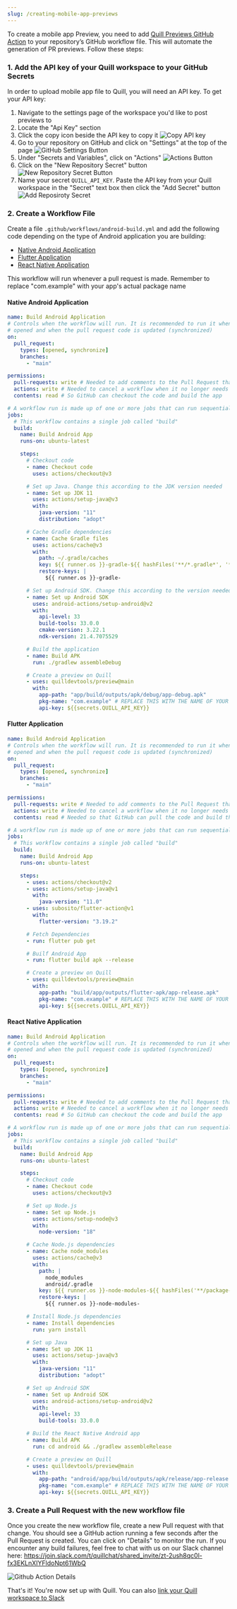 ```yaml
---
slug: /creating-mobile-app-previews
---
```


To create a mobile app Preview, you need to add [Quill Previews GitHub Action](https://github.com/quilldevtools/preview)
to your repository’s GitHub workflow file. This will automate the generation of PR previews. Follow these steps:

### 1. Add the API key of your Quill workspace to your GitHub Secrets

In order to upload mobile app file to Quill, you will need an API key. To get your API key:

1. Navigate to the settings page of the workspace you'd like to post previews to
2. Locate the "Api Key" section
3. Click the copy icon beside the API key to copy it
   ![Copy API key](../../.github/copy-api-key.png)
4. Go to your repository on GitHub and click on "Settings" at the top of the page
   ![GitHub Settings Button](../../.github/github-repo-settings-btn.png)
5. Under "Secrets and Variables", click on "Actions"
   ![Actions Button](../../.github/actions-secrets-button.png)
6. Click on the "New Repository Secret" button
   ![New Repository Secret Button](../../.github/new-repository-secret.png)
7. Name your secret `QUILL_API_KEY`. Paste the API key from your Quill workspace in the "Secret" text box then click
   the "Add Secret" button
   ![Add Reposiroty Secret](../../.github/add-secret.png)

### 2. Create a Workflow File

Create a file `.github/workflows/android-build.yml` and add the following code depending on the type of Android
application you are building:

- [Native Android Application](#native-android-application)
- [Flutter Application](#flutter-application)
- [React Native Application](#react-native-application)

This workflow will run whenever a pull request is made. Remember to replace "com.example"
with your app's actual package name

#### Native Android Application

```yaml
name: Build Android Application
# Controls when the workflow will run. It is recommended to run it when a pull request is
# opened and when the pull request code is updated (synchronized)
on:
  pull_request:
    types: [opened, synchronize]
    branches:
      - "main"

permissions:
  pull-requests: write # Needed to add comments to the Pull Request that triggered the build
  actions: write # Needed to cancel a workflow when it no longer needs to run
  contents: read # So GitHub can checkout the code and build the app

# A workflow run is made up of one or more jobs that can run sequentially or in parallel
jobs:
  # This workflow contains a single job called "build"
  build:
    name: Build Android App
    runs-on: ubuntu-latest

    steps:
      # Checkout code
      - name: Checkout code
        uses: actions/checkout@v3

      # Set up Java. Change this according to the JDK version needed
      - name: Set up JDK 11
        uses: actions/setup-java@v3
        with:
          java-version: "11"
          distribution: "adopt"

      # Cache Gradle dependencies
      - name: Cache Gradle files
        uses: actions/cache@v3
        with:
          path: ~/.gradle/caches
          key: ${{ runner.os }}-gradle-${{ hashFiles('**/*.gradle*', '**/gradle-wrapper.properties') }}
          restore-keys: |
            ${{ runner.os }}-gradle-

      # Set up Android SDK. Change this according to the version needed
      - name: Set up Android SDK
        uses: android-actions/setup-android@v2
        with:
          api-level: 33
          build-tools: 33.0.0
          cmake-version: 3.22.1
          ndk-version: 21.4.7075529

      # Build the application
      - name: Build APK
        run: ./gradlew assembleDebug

      # Create a preview on Quill
      - uses: quilldevtools/preview@main
        with:
          app-path: "app/build/outputs/apk/debug/app-debug.apk"
          pkg-name: "com.example" # REPLACE THIS WITH THE NAME OF YOUR APP PACKAGE
          api-key: ${{secrets.QUILL_API_KEY}}
```

#### Flutter Application

```yaml
name: Build Android Application
# Controls when the workflow will run. It is recommended to run it when a pull request is
# opened and when the pull request code is updated (synchronized)
on:
  pull_request:
    types: [opened, synchronize]
    branches:
      - "main"

permissions:
  pull-requests: write # Needed to add comments to the Pull Request that triggered the build
  actions: write # Needed to cancel a workflow when it no longer needs to run
  contents: read # Needed so that GitHub can pull the code and build the app

# A workflow run is made up of one or more jobs that can run sequentially or in parallel
jobs:
  # This workflow contains a single job called "build"
  build:
    name: Build Android App
    runs-on: ubuntu-latest

    steps:
      - uses: actions/checkout@v2
      - uses: actions/setup-java@v1
        with:
          java-version: "11.0"
      - uses: subosito/flutter-action@v1
        with:
          flutter-version: "3.19.2"

      # Fetch Dependencies
      - run: flutter pub get

      # Builf Android App
      - run: flutter build apk --release

      # Create a preview on Quill
      - uses: quilldevtools/preview@main
        with:
          app-path: "build/app/outputs/flutter-apk/app-release.apk"
          pkg-name: "com.example" # REPLACE THIS WITH THE NAME OF YOUR APP PACKAGE
          api-key: ${{secrets.QUILL_API_KEY}}
```

#### React Native Application

```yaml
name: Build Android Application
# Controls when the workflow will run. It is recommended to run it when a pull request is
# opened and when the pull request code is updated (synchronized)
on:
  pull_request:
    types: [opened, synchronize]
    branches:
      - "main"

permissions:
  pull-requests: write # Needed to add comments to the Pull Request that triggered the build
  actions: write # Needed to cancel a workflow when it no longer needs to run
  contents: read # So GitHub can checkout the code and build the app

# A workflow run is made up of one or more jobs that can run sequentially or in parallel
jobs:
  # This workflow contains a single job called "build"
  build:
    name: Build Android App
    runs-on: ubuntu-latest

    steps:
      # Checkout code
      - name: Checkout code
        uses: actions/checkout@v3

      # Set up Node.js
      - name: Set up Node.js
        uses: actions/setup-node@v3
        with:
          node-version: "18"

      # Cache Node.js dependencies
      - name: Cache node_modules
        uses: actions/cache@v3
        with:
          path: |
            node_modules
            android/.gradle
          key: ${{ runner.os }}-node-modules-${{ hashFiles('**/package-lock.json', '**/yarn.lock') }}
          restore-keys: |
            ${{ runner.os }}-node-modules-

      # Install Node.js dependencies
      - name: Install dependencies
        run: yarn install

      # Set up Java
      - name: Set up JDK 11
        uses: actions/setup-java@v3
        with:
          java-version: "11"
          distribution: "adopt"

      # Set up Android SDK
      - name: Set up Android SDK
        uses: android-actions/setup-android@v2
        with:
          api-level: 33
          build-tools: 33.0.0

      # Build the React Native Android app
      - name: Build APK
        run: cd android && ./gradlew assembleRelease

      # Create a preview on Quill
      - uses: quilldevtools/preview@main
        with:
          app-path: "android/app/build/outputs/apk/release/app-release.apk"
          pkg-name: "com.example" # REPLACE THIS WITH THE NAME OF YOUR APP PACKAGE
          api-key: ${{secrets.QUILL_API_KEY}}
```

### 3. Create a Pull Request with the new workflow file

Once you create the new workflow file, create a new Pull request with that change. You should see a GitHub action
running a few seconds after the Pull Request is created. You can click on "Details" to monitor the run. If you encounter
any build failures, feel free to chat with us on our Slack channel here:
https://join.slack.com/t/quillchat/shared_invite/zt-2ush8qc0l-fx3EKLnXIYFldoNpt61WbQ

![Github Action Details](../../.github/github-action-details.png)

That's it! You're now set up with Quill. You can also [link your Quill workspace to Slack](/integrating-slack)
